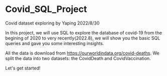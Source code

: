 # Covid_SQL_Project
Covid dataset exploring by Yaping 2022/8/30


In this project, we will use SQL to explore the database of covid-19 from the begining of 2020 to very recently(2022.8), 
we will show you the basic SQL queries and gave you some interesting insights.


All the data is download from https://ourworldindata.org/covid-deaths.
We split the data into two datasets: the CovidDeath and CovidVaccination.



Let's get started!
